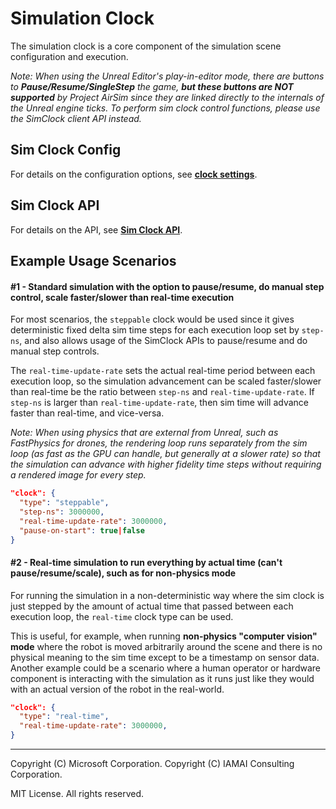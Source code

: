 # Simulation Clock

The simulation clock is a core component of the simulation scene configuration and execution.

*Note: When using the Unreal Editor's play-in-editor mode, there are buttons to **Pause/Resume/SingleStep** the game, **but these buttons are NOT supported** by Project AirSim since they are linked directly to the internals of the Unreal engine ticks. To perform sim clock control functions, please use the SimClock client API instead.*

## Sim Clock Config

For details on the configuration options, see **[clock settings](../config_scene.md#clock-settings)**.

## Sim Clock API

For details on the API, see **[Sim Clock API](../api.md#sim-clock-api)**.

## Example Usage Scenarios

#### #1 - Standard simulation with the option to pause/resume, do manual step control, scale faster/slower than real-time execution

For most scenarios, the `steppable` clock would be used since it gives deterministic fixed delta sim time steps for each execution loop set by `step-ns`, and also allows usage of the SimClock APIs to pause/resume and do manual step controls.

The `real-time-update-rate` sets the actual real-time period between each execution loop, so the simulation advancement can be scaled faster/slower than real-time be the ratio between `step-ns` and `real-time-update-rate`. If `step-ns` is larger than `real-time-update-rate`, then sim time will advance faster than real-time, and vice-versa.

*Note: When using physics that are external from Unreal, such as FastPhysics for drones, the rendering loop runs separately from the sim loop (as fast as the GPU can handle, but generally at a slower rate) so that the simulation can advance with higher fidelity time steps without requiring a rendered image for every step.*

```json
"clock": {
  "type": "steppable",
  "step-ns": 3000000,
  "real-time-update-rate": 3000000,
  "pause-on-start": true|false
}
```
#### #2 - Real-time simulation to run everything by actual time (can't pause/resume/scale), such as for non-physics mode

For running the simulation in a non-deterministic way where the sim clock is just stepped by the amount of actual time that passed between each execution loop, the `real-time` clock type can be used.

This is useful, for example, when running **non-physics "computer vision" mode** where the robot is moved arbitrarily around the scene and there is no physical meaning to the sim time except to be a timestamp on sensor data. Another example could be a scenario where a human operator or hardware component is interacting with the simulation as it runs just like they would with an actual version of the robot in the real-world.

```json
"clock": {
  "type": "real-time",
  "real-time-update-rate": 3000000,
}
```

---

Copyright (C) Microsoft Corporation. 
Copyright (C) IAMAI Consulting Corporation.

MIT License. All rights reserved.
